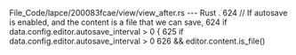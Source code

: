 File_Code/lapce/200083fcae/view/view_after.rs --- Rust
  .                                                                                                                                                          624                     // If autosave is enabled, and the content is a file that we can save,
624                     if data.config.editor.autosave_interval > 0 {                                                                                        625                     if data.config.editor.autosave_interval > 0
                                                                                                                                                             626                         && editor.content.is_file()

